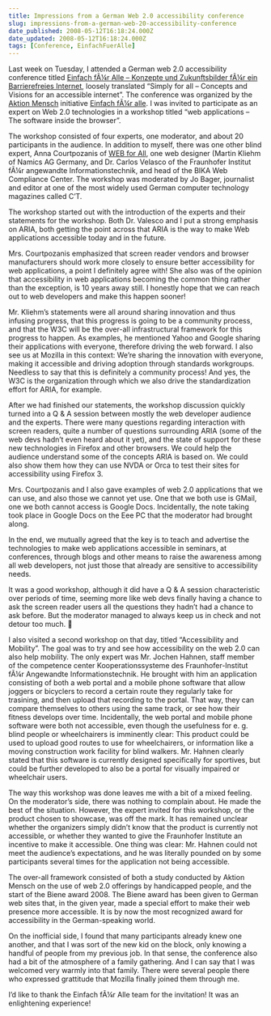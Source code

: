 ```yaml
---
title: Impressions from a German Web 2.0 accessibility conference
slug: impressions-from-a-german-web-20-accessibility-conference
date_published: 2008-05-12T16:18:24.000Z
date_updated: 2008-05-12T16:18:24.000Z
tags: [Conference, EinfachFuerAlle]
---
```


Last week on Tuesday, I attended a German web 2.0 accessibility conference titled [Einfach fÃ¼r Alle &#8211; Konzepte und Zukunftsbilder fÃ¼r ein Barrierefreies Internet](http://www.einfach-fuer-alle.de/tagung/), loosely translated &#8220;Simply for all &#8211; Concepts and Visions for an accessible internet&#8221;. The conference was organized by the [Aktion Mensch](http://www.aktion-mensch.de/) initiative [Einfach fÃ¼r alle](http://www.einfach-fuer-alle.de/). I was invited to participate as an expert on Web 2.0 technologies in a workshop titled &#8220;web applications &#8211; The software inside the browser&#8221;.

The workshop consisted of four experts, one moderator, and about 20 participants in the audience. In addition to myself, there was one other blind expert, Anna Courtpozanis of [WEB for All](http://www.webforall.info/papoo8/), one web designer (Martin Kliehm of Namics AG Germany, and Dr. Carlos Velasco of the Fraunhofer Institut fÃ¼r angewandte Informationstechnik, and head of the BIKA Web Compliance Center. The workshop was moderated by Jo Bager, journalist and editor at one of the most widely used German computer technology magazines called C&#8217;T.

The workshop started out with the introduction of the experts and their statements for the workshop. Both Dr. Valesco and I put a strong emphasis on ARIA, both getting the point across that ARIA is the way to make Web applications accessible today and in the future.

Mrs. Courtpozanis emphasized that screen reader vendors and browser manufacturers should work more closely to ensure better accessibility for web applications, a point I definitely agree with! She also was of the opinion that accessibility in web applications becoming the common thing rather than the exception, is 10 years away still. I honestly hope that we can reach out to web developers and make this happen sooner! 

Mr. Kliehm&#8217;s statements were all around sharing innovation and thus infusing progress, that this progress is going to be a community process, and that the W3C will be the over-all infrastructural framework for this progress to happen. As examples, he mentioned Yahoo and Google sharing their applications with everyone, therefore driving the web forward. I also see us at Mozilla in this context: We&#8217;re sharing the innovation with everyone, making it accessible and driving adoption through standards workgroups. Needless to say that this is definitely a community process! And yes, the W3C is the organization through which we also drive the standardization effort for ARIA, for example.

After we had finished our statements, the workshop discussion quickly turned into a Q & A session between mostly the web developer audience and the experts. There were many questions regarding interaction with screen readers, quite a number of questions surrounding ARIA (some of the web devs hadn&#8217;t even heard about it yet), and the state of support for these new technologies in Firefox and other browsers. We could help the audience understand some of the concepts ARIA is based on. We could also show them how they can use NVDA or Orca to test their sites for accessibility using Firefox 3.

Mrs. Courtpozanis and I also gave examples of web 2.0 applications that we can use, and also those we cannot yet use. One that we both use is GMail, one we both cannot access is Google Docs. Incidentally, the note taking took place in Google Docs on the Eee PC that the moderator had brought along.

In the end, we mutually agreed that the key is to teach and advertise the technologies to make web applications accessible in seminars, at conferences, through blogs and other means to raise the awareness among all web developers, not just those that already are sensitive to accessibility needs.

It was a good workshop, although it did have a Q & A session characteristic over periods of time, seeming more like web devs finally having a chance to ask the screen reader users all the questions they hadn&#8217;t had a chance to ask before. But the moderator managed to always keep us in check and not detour too much. 🙂

I also visited a second workshop on that day, titled &#8220;Accessibility and Mobility&#8221;. The goal was to try and see how accessibility on the web 2.0 can also help mobility. The only expert was Mr. Jochen Hahnen, staff member of the competence center Kooperationssysteme des Fraunhofer-Institut fÃ¼r Angewandte Informationstechnik. He brought with him an application consisting of both a web portal and a mobile phone software that allow joggers or bicyclers to record a certain route they regularly take for trasining, and then upload that recording to the portal. That way, they can compare themselves to others using the same track, or see how their fitness develops over time. Incidentally, the web portal and mobile phone software were both not accessible, even though the usefulness for e. g. blind people or wheelchairers is imminently clear: This product could be used to upload good routes to use for wheelchairers, or information like a moving construction work facility for blind walkers. Mr. Hahnen clearly stated that this software is currently designed specifically for sportives, but could be further developed to also be a portal for visually impaired or wheelchair users.

The way this workshop was done leaves me with a bit of a mixed feeling. On the moderator&#8217;s side, there was nothing to complain about. He made the best of the situation. However, the expert invited for this workshop, or the product chosen to showcase, was off the mark. It has remained unclear whether the organizers simply didn&#8217;t know that the product is currently not accessible, or whether they wanted to give the Fraunhofer Institute an incentive to make it accessible. One thing was clear: Mr. Hahnen could not meet the audience&#8217;s expectations, and he was literally pounded on by some participants several times for the application not being accessible.

The over-all framework consisted of both a study conducted by Aktion Mensch on the use of web 2.0 offerings by handicapped people, and the start of the Biene award 2008. The Biene award has been given to German web sites that, in the given year, made a special effort to make their web presence more accessible. It is by now the most recognized award for accessibility in the German-speaking world.

On the inofficial side, I found that many participants already knew one another, and that I was sort of the new kid on the block, only knowing a handful of people from my previous job. In that sense, the conference also had a bit of the atmosphere of a family gathering. And I can say that I was welcomed very warmly into that family. There were several people there who expressed grattitude that Mozilla finally joined them through me.

I&#8217;d like to thank the Einfach fÃ¼r Alle team for the invitation! It was an enlightening experience!
